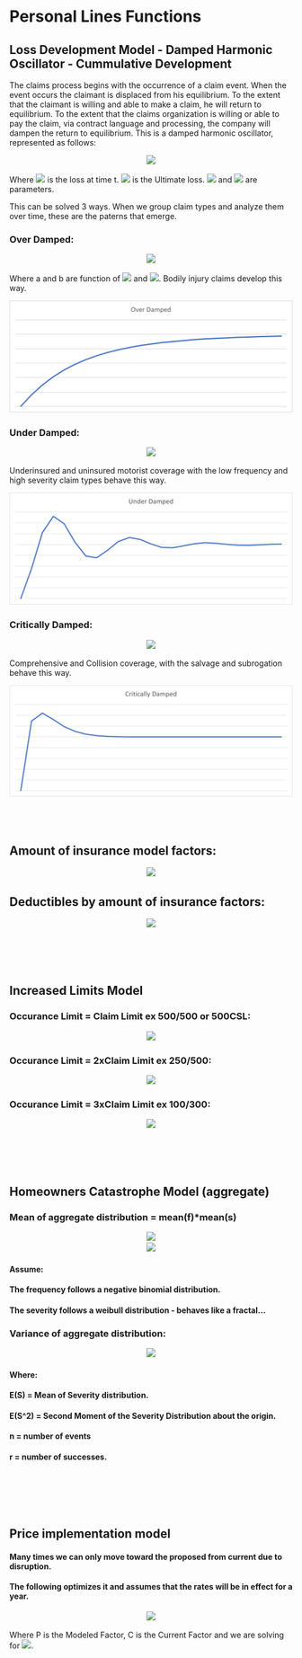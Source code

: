 [comment]: <> (https://codecogs.com/latex/eqneditor.php)

# Personal Lines Functions

## Loss Development Model - Damped Harmonic Oscillator - Cummulative Development

The claims process begins with the occurrence of a claim event.  When the event occurs the claimant is displaced from his equilibrium.  To the extent that the claimant is willing and able to make a claim, he will return to equilibrium.  To the extent that the claims organization is willing or able to pay the claim, via contract language and processing, the company will dampen the return to equilibrium.  This is a damped harmonic oscillator, represented as follows:
<div align="center"><img src="https://latex.codecogs.com/gif.latex?\frac{d^{2}L(t)}{dt^{2}}+\lambda\frac{dL(t)}{dt}+\omega^2(L(t))=\omega^2(L(\infty))" /></div>

Where <img src="https://latex.codecogs.com/gif.latex?L(t)"> is the loss at time t. <img src="https://latex.codecogs.com/gif.latex?L(\infty)"> is the Ultimate loss.  <img src="https://latex.codecogs.com/gif.latex?\lambda"> and <img src="https://latex.codecogs.com/gif.latex?\omega"> are parameters.  

This can be solved 3 ways.  When we group claim types and analyze them over time, these are the paterns that emerge.  
### Over Damped: 
<div align="center"><img src="https://latex.oncodecogs.com/png.image?LDF_{cumm}=1-(C)e^{(-at)}-(1-C)e^{(-bt)}"/></div>

Where a and b are function of <img src="https://latex.oncodecogs.com/png.image?\lambda"/> and <img src="https://latex.oncodecogs.com/png.image?\omega"/>.  Bodily injury claims develop this way.  

![Over Damped](images/overdamped.png) 

### Under Damped: 
<div align="center"><img src="https://latex.oncodecogs.com/png.image?LDF_{cumm}=1+(C)sin(at)e^{(-bt)}-cos(at)e^{(-bt)}"/></div>

Underinsured and uninsured motorist coverage with the low frequency and high severity claim types behave this way.  

![Under Damped](images/underdamped.png)

### Critically Damped: 
<div align="center"><img src="https://latex.oncodecogs.com/png.image?LDF_{cumm}=1+(C)te^{(-at)}-e^{(-at)}"/></div>

Comprehensive and Collision coverage, with the salvage and subrogation behave this way.

![Critically Damped](images/criticallydamped.png)
<br>
<br>
<br>
<br>

## Amount of insurance model factors: 

<div align="center"><img src="https://latex.oncodecogs.com/png.image?AOI-Factor=\frac{(e^{(1-e^{(\frac{-L}{S}))}}-1)}{(e^{(1-e^{(\frac{-L_b}{S})})}-1)}"/></div>

## Deductibles by amount of insurance factors: 
<div align="center"><img src="https://latex.oncodecogs.com/png.image?DED-by-AOI-Factor=(\frac{(1-\frac{(e^{(1-e^{(\frac{-D}{S})})}-1)}{(e^{(1-e^{(\frac{-L}{S})})}-1)})}{(1-\frac{(e^{(1-e^{(\frac{-D_b}{S})})}-1)}{(e^{(1-e^{(\frac{-L_b}{S})})}-1)})})"/></div>

<br>
<br>
<br>
<br>

## Increased Limits Model
### Occurance Limit = Claim Limit ex 500/500 or 500CSL:
<div align="center"><img src="https://latex.oncodecogs.com/png.image?ILF=e^{(1-e^{(\frac{-L}{S})})}-1"/></div>

### Occurance Limit = 2xClaim Limit ex 250/500:
<div align="center"><img src="https://latex.oncodecogs.com/png.image?ILF=(e^{(1-e^{(\frac{-2L}{S})})}-1)-(e^{(\frac{-L}{S})}-e^{(\frac{-2L}{S})})*(e^{(e^{(\frac{-L}{S})}-e^{(\frac{-2L}{S})})})"/></div>

### Occurance Limit = 3xClaim Limit ex 100/300:
<div align="center"><img src="https://latex.codecogs.com/gif.latex?\tiny&space;ILF=(e^{(1-e^{(\frac{-3L}{S})})}-1)-(e^{(\frac{-L}{S})}-e^{(\frac{-3L}{S})})*(e^{(e^{(\frac{-L}{S})}-e^{(\frac{-3L}{S})})})&plus;\frac{1}{2}((e^{(\frac{-L}{S})}-e^{(\frac{-2L}{S})})^2)*(e^{(e^{({-L}{S})}-e^{({-2L}{S})})})" /></div>

<br>
<br>
<br>
<br>

## Homeowners Catastrophe Model (aggregate)
### Mean of aggregate distribution = mean(f)*mean(s)
<div align="center"><img src="https://latex.oncodecogs.com/png.image?mean(F)*mean(S)=E(F)*E(S)"/></div>
<div align="center"><img src="https://latex.oncodecogs.com/png.image?E(F)*E(S)=\frac{rp}{1-p}(\alpha*AOI)(\Gamma(1+\frac{1}{d}))"/>
</div>

#### Assume: 
#### The frequency follows a negative binomial distribution.
#### The severity follows a weibull distribution - behaves like a fractal...
### Variance of aggregate distribution:
<div align="center"><img src="https://latex.codecogs.com/gif.latex?\dpi{150}&space;\tiny&space;Var(AggDist)=\sum_{n=1}^{\infty}(nE(S^2)&plus;n(n-1)E(S)^2-2nE(S)(E(F)*E(S))&plus;(E(F)*E(S))^2)\binom{r&plus;n-1}{n}p^n(1-p)^r" /></div>

#### Where:  
#### E(S) = Mean of Severity distribution.
#### E(S^2) = Second Moment of the Severity Distribution about the origin.
#### n = number of events 
#### r = number of successes.

<br>
<br>
<br>
<br>

## Price implementation model
#### Many times we can only move toward the proposed from current due to disruption.
#### The following optimizes it and assumes that the rates will be in effect for a year. 
<div align="center"><img src="https://latex.oncodecogs.com/png.image?Filed-Factor=\frac{(PC)}{(C+(P-C)e^{(-\alpha)})}"/></div> 

Where P is the Modeled Factor, C is the Current Factor and we are solving for <img src = "https://latex.oncodecogs.com/png.image?\alpha" >.  

<br>
<br>
<br>
<br>
